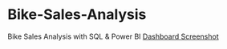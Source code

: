 # Bike-Sales-Analysis
Bike Sales Analysis with SQL &amp; Power BI
[Dashboard Screenshot](https://raw.githubusercontent.com/codycwc/CodyCopenhaver.github.io/main/images/bike_sales_dashboard-1.png)
